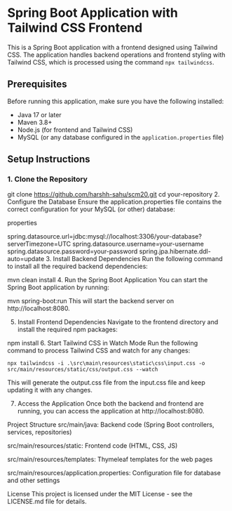 # Spring Boot Application with Tailwind CSS Frontend

This is a Spring Boot application with a frontend designed using Tailwind CSS. The application handles backend operations and frontend styling with Tailwind CSS, which is processed using the command `npx tailwindcss`.

## Prerequisites

Before running this application, make sure you have the following installed:

- Java 17 or later
- Maven 3.8+
- Node.js (for frontend and Tailwind CSS)
- MySQL (or any database configured in the `application.properties` file)

## Setup Instructions

### 1. Clone the Repository

git clone https://github.com/harshh-sahu/scm20.git
cd your-repository
2. Configure the Database
Ensure the application.properties file contains the correct configuration for your MySQL (or other) database:

properties

spring.datasource.url=jdbc:mysql://localhost:3306/your-database?serverTimezone=UTC
spring.datasource.username=your-username
spring.datasource.password=your-password
spring.jpa.hibernate.ddl-auto=update
3. Install Backend Dependencies
Run the following command to install all the required backend dependencies:


mvn clean install
4. Run the Spring Boot Application
You can start the Spring Boot application by running:



mvn spring-boot:run
This will start the backend server on http://localhost:8080.


5. Install Frontend Dependencies
Navigate to the frontend directory and install the required npm packages:




npm install
6. Start Tailwind CSS in Watch Mode
Run the following command to process Tailwind CSS and watch for any changes:


    npx tailwindcss -i .\src\main\resources\static\css\input.css -o src/main/resources/static/css/output.css --watch
    
    
This will generate the output.css file from the input.css file and keep updating it with any changes.

7. Access the Application
Once both the backend and frontend are running, you can access the application at http://localhost:8080.

Project Structure
src/main/java: Backend code (Spring Boot controllers, services, repositories)

src/main/resources/static: Frontend code (HTML, CSS, JS)

src/main/resources/templates: Thymeleaf templates for the web pages

src/main/resources/application.properties: Configuration file for database and other settings

License
This project is licensed under the MIT License - see the LICENSE.md file for details.
